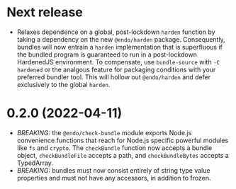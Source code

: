 
# Next release

- Relaxes dependence on a global, post-lockdown `harden` function by taking a
  dependency on the new `@endo/harden` package.
  Consequently, bundles will now entrain a `harden` implementation that is
  superfluous if the bundled program is guaranteed to run in a post-lockdown
  HardenedJS environment.
  To compensate, use `bundle-source` with `-C hardened` or the analgous feature
  for packaging conditions with your preferred bundler tool.
  This will hollow out `@endo/harden` and defer exclusively to the global
  `harden`.

# 0.2.0 (2022-04-11)

- *BREAKING:* the `@endo/check-bundle` module exports Node.js convenience
  functions that reach for Node.js specific powerful modules like `fs` and
  `crypto`.  The `checkBundle` function now accepts a bundle object,
  `checkBundleFile` accepts a path, and `checkBundleBytes` accepts a
  TypedArray.
- *BREAKING:* bundles must now consist entirely of string type value properties
  and must not have any accessors, in addition to frozen.
